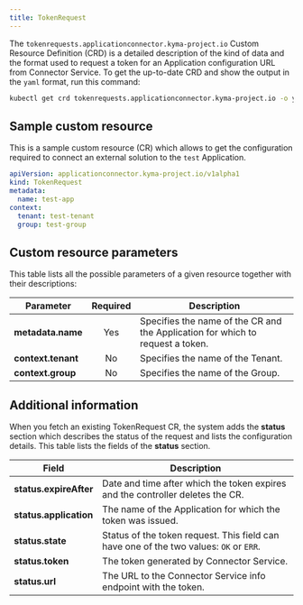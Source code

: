 ```yaml
---
title: TokenRequest
---
```


The `tokenrequests.applicationconnector.kyma-project.io` Custom Resource Definition (CRD) is a detailed description of the kind of data and the format used to request a token for an Application configuration URL from Connector Service. To get the up-to-date CRD and show the output in the `yaml` format, run this command:

```bash
kubectl get crd tokenrequests.applicationconnector.kyma-project.io -o yaml
```

## Sample custom resource

This is a sample custom resource (CR) which allows to get the configuration required to connect an external solution to the `test` Application.

```yaml
apiVersion: applicationconnector.kyma-project.io/v1alpha1
kind: TokenRequest
metadata:
  name: test-app
context:
  tenant: test-tenant
  group: test-group
```

## Custom resource parameters

This table lists all the possible parameters of a given resource together with their descriptions:

| Parameter   |      Required      |  Description |
|----------|:-------------:|------|
| **metadata.name** | Yes | Specifies the name of the CR and the Application for which to request a token. |
| **context.tenant**| No | Specifies the name of the Tenant.  |
| **context.group** | No | Specifies the name of the Group. |

## Additional information

When you fetch an existing TokenRequest CR, the system adds the **status** section which describes the status of the request and lists the configuration details. This table lists the fields of the **status** section.

| Field   |  Description |
|----------|-------------|
| **status.expireAfter** | Date and time after which the token expires and the controller deletes the CR. |
| **status.application** | The name of the Application for which the token was issued. |
| **status.state** | Status of the token request. This field can have one of the two values: `OK` or `ERR`. |
| **status.token** | The token generated by Connector Service. |
| **status.url** | The URL to the Connector Service info endpoint with the token. |